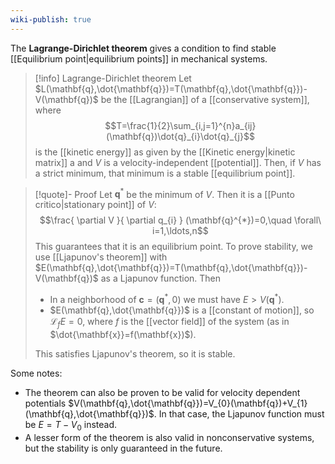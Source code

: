 ```yaml
---
wiki-publish: true
---
```

The **Lagrange-Dirichlet theorem** gives a condition to find stable [[Equilibrium point|equilibrium points]] in mechanical systems.

> [!info] Lagrange-Dirichlet theorem
> Let $L(\mathbf{q},\dot{\mathbf{q}})=T(\mathbf{q},\dot{\mathbf{q}})-V(\mathbf{q})$ be the [[Lagrangian]] of a [[conservative system]], where
> $$T=\frac{1}{2}\sum_{i,j=1}^{n}a_{ij}(\mathbf{q})\dot{q}_{i}\dot{q}_{j}$$
> is the [[kinetic energy]] as given by the [[Kinetic energy|kinetic matrix]] $\mathrm{a}$ and $V$ is a velocity-independent [[potential]]. Then, if $V$ has a strict minimum, that minimum is a stable [[equilibrium point]].

> [!quote]- Proof
> Let $\mathbf{q}^{*}$ be the minimum of $V$. Then it is a [[Punto critico|stationary point]] of $V$:
> $$\frac{ \partial V }{ \partial q_{i} } (\mathbf{q}^{*})=0,\quad  \forall\ i=1,\ldots,n$$
> This guarantees that it is an equilibrium point. To prove stability, we use [[Ljapunov's theorem]] with $E(\mathbf{q},\dot{\mathbf{q}})=T(\mathbf{q},\dot{\mathbf{q}})-V(\mathbf{q})$ as a Ljapunov function. Then
> - In a neighborhood of $\mathbf{c}=(\mathbf{q}^{*},0)$ we must have $E>V(\mathbf{q}^{*})$.
> - $E(\mathbf{q},\dot{\mathbf{q}})$ is a [[constant of motion]], so $\mathcal{L}_{f}E=0$, where $f$ is the [[vector field]] of the system (as in $\dot{\mathbf{x}}=f(\mathbf{x})$).
>   
> This satisfies Ljapunov's theorem, so it is stable.

Some notes:
- The theorem can also be proven to be valid for velocity dependent potentials $V(\mathbf{q},\dot{\mathbf{q}})=V_{0}(\mathbf{q})+V_{1}(\mathbf{q},\dot{\mathbf{q}})$. In that case, the Ljapunov function must be $E=T-V_{0}$ instead.
- A lesser form of the theorem is also valid in nonconservative systems, but the stability is only guaranteed in the future.